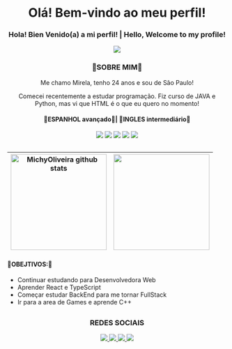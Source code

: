 <h1 align="center">Olá! Bem-vindo ao meu perfil! </h1>
<h3 align="center">Hola! Bien Venido(a) a mi perfil! | Hello, Welcome to my profile! </h3>
<p align="center">
  <img src="https://media.licdn.com/dms/image/D4D16AQF28yEk6oqWmg/profile-displaybackgroundimage-shrink_350_1400/0/1709931997514?e=1723075200&v=beta&t=SkXTI4q_aKqbni0Zd9p7SRdFH2m9dEGpuPbr6Ejkf98" target="_blank">
</p>

<h3 align="center">🍁SOBRE MIM🍁</h3>
<p align="center">Me chamo Mirela, tenho 24 anos e sou de São Paulo!</p>
<p align="center">Comecei recentemente a estudar programação. Fiz curso de JAVA e Python, mas vi que HTML é o que eu quero no momento!</p>
<h4 align="center">🍁ESPANHOL avançado🍁| 🍁INGLES intermediário🍁</h4>
<p align="center">
  <a> <img src="https://img.shields.io/badge/Java-ED8B00?style=for-the-badge&logo=openjdk&logoColor=white"> </a>
  <a> <img src="https://img.shields.io/badge/Python-3776AB?style=for-the-badge&logo=python&logoColor=white"> </a>
  <a> <img src="https://img.shields.io/badge/HTML-239120?style=for-the-badge&logo=html5&logoColor=white"> </a>
  <a> <img src="https://img.shields.io/badge/CSS-239120?&style=for-the-badge&logo=css3&logoColor=white"> </a>
  <a> <img src="https://img.shields.io/badge/JavaScript-323330?style=for-the-badge&logo=javascript&logoColor=F7DF1E"> </a>
</p>
<h2 align="center"></h2>

| <a href="https://github.com/MichyOliveira/github-readme-stats"><img align="center" height="220em" src="https://github-readme-stats.vercel.app/api?username=MichyOliveira&show_icons=true&include_all_commits=true&theme=onedark&hide_border=true" alt="MichyOliveira github stats" /></a> | <a href="https://github.com/MichyOliveira/github-readme-stats"><img align="center" height="220em" src="https://github-readme-stats.vercel.app/api/top-langs/?username=MichyOliveira&layout=compact&theme=onedark&hide_border=true" /></a> |
| ------------- | ------------- |

<h4>🍁OBEJTIVOS:🍁</h4>
<ul>
  <li>
    Continuar estudando para Desenvolvedora Web
  </li>
  <li>
    Aprender React e TypeScript
  </li>
  <li>
    Começar estudar BackEnd para me tornar FullStack
  </li>
  <li>
    Ir para a area de Games e aprende C++
  </li>
</ul>

<h2 align="center"></h2>
<p align="center">
   <h3 align="center">REDES SOCIAIS</h3>
</p>
<p align="center">
  <a href="https://www.instagram.com/miih_oliveira37/" target="_blank">
    <img src="https://img.shields.io/badge/Instagram-E4405F?style=for-the-badge&logo=instagram&logoColor=white">
  </a>
  <a href="https://www.linkedin.com/in/mirela-oliveira-4062681a0/" target="_blank">
    <img src="https://img.shields.io/badge/-LinkedIn-%230077B5?style=for-the-badge&logo=linkedin&logoColor=white">
  </a>
  <a href="https://x.com/miiholiveira37">
    <img src="https://img.shields.io/badge/Twitter-1DA1F2?style=for-the-badge&logo=twitter&logoColor=white">
  </a>
  <a href="https://www.twitch.tv/soymichy">
    <img src="https://img.shields.io/badge/Twitch-9146FF?style=for-the-badge&logo=twitch&logoColor=white">
  </a>
</p> 
